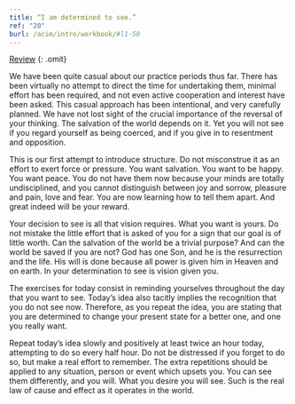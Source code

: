 ```yaml
---
title: “I am determined to see.”
ref: "20"
burl: /acim/intro/workbook/#l1-50
---
```


<a class="hide-review" href="/workbook/l054/#l020">Review</a>
{: .omit}

We have been quite casual about our practice periods thus far. There has
been virtually no attempt to direct the time for undertaking them,
minimal effort has been required, and not even active cooperation and
interest have been asked. This casual approach has been intentional, and
very carefully planned. We have not lost sight of the crucial importance
of the reversal of your thinking. The salvation of the world depends on
it. Yet you will not see if you regard yourself as being coerced, and if
you give in to resentment and opposition.

This is our first attempt to introduce structure. Do not misconstrue it
as an effort to exert force or pressure. You want salvation. You want to
be happy. You want peace. You do not have them now because your minds
are totally undisciplined, and you cannot distinguish between joy and
sorrow, pleasure and pain, love and fear. You are now learning how to
tell them apart. And great indeed will be your reward.

Your decision to see is all that vision requires. What you want is
yours. Do not mistake the little effort that is asked of you for a sign
that our goal is of little worth. Can the salvation of the world be a
trivial purpose? And can the world be saved if you are not? God has one
Son, and he is the resurrection and the life. His will is done because
all power is given him in Heaven and on earth. In your determination to
see is vision given you.

The exercises for today consist in reminding yourselves throughout the
day that you want to see. Today’s idea also tacitly implies the
recognition that you do not see now. Therefore, as you repeat the idea,
you are stating that you are determined to change your present state for
a better one, and one you really want.

Repeat today’s idea slowly and positively at least twice an hour today,
attempting to do so every half hour. Do not be distressed if you forget
to do so, but make a real effort to remember. The extra repetitions
should be applied to any situation, person or event which upsets you.
You can see them differently, and you will. What you desire you will
see. Such is the real law of cause and effect as it operates in the
world.

